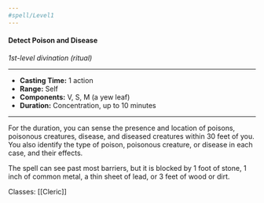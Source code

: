 ```yaml
---
#spell/Level1
---
```

#### Detect Poison and Disease
*1st-level divination (ritual)*
___
- **Casting Time:** 1 action
- **Range:** Self
- **Components:** V, S, M (a yew leaf)
- **Duration:** Concentration, up to 10 minutes
---
For the duration, you can sense the presence and location of poisons, poisonous creatures, disease, and diseased creatures within 30 feet of you. You also identify the type of poison, poisonous creature, or disease in each case, and their effects.

The spell can see past most barriers, but it is blocked by 1 foot of stone, 1 inch of common metal, a thin sheet of lead, or 3 feet of wood or dirt.

Classes: [[Cleric]]